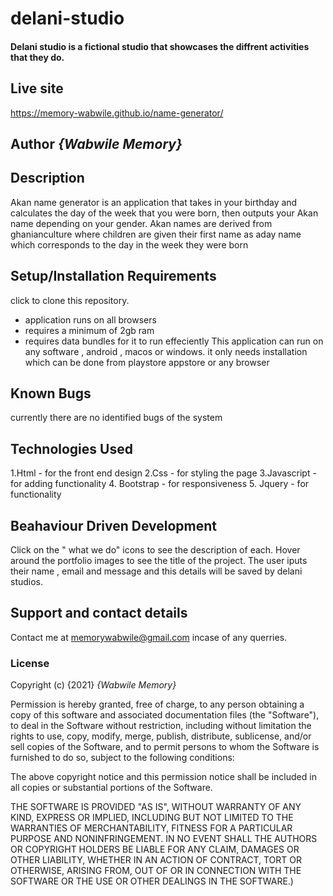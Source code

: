 # delani-studio
#### Delani studio is a fictional studio that showcases the diffrent activities that they do.
## Live site 
https://memory-wabwile.github.io/name-generator/
## Author *{Wabwile Memory}*
## Description
 Akan name generator is an application that takes in your birthday and calculates the day of the week that you were born, then outputs your Akan name depending on your gender. Akan names are derived from ghanianculture where children are given their first name as aday name which corresponds to the day in the week they were born 
## Setup/Installation Requirements
click to clone this repository.
* application runs on all browsers
* requires a minimum of 2gb ram
* requires data bundles for it to run effeciently
 This application can run on any software , android , macos or windows. it only needs installation which can be done from playstore appstore or any browser
## Known Bugs
currently there are no identified bugs of the system 
## Technologies Used
1.Html - for the front end design
2.Css - for styling the page
3.Javascript - for adding functionality
4. Bootstrap - for responsiveness
5. Jquery - for functionality
## Beahaviour Driven Development
Click on the " what we do" icons to see the description of each.
Hover around the portfolio images to see the title of the project.
The user iputs their name , email and message and this details will be saved by delani studios.
## Support and contact details
Contact me at memorywabwile@gmail.com incase of any querries.
### License
Copyright (c) {2021} *{Wabwile Memory}*

Permission is hereby granted, free of charge, to any person obtaining a copy
of this software and associated documentation files (the "Software"), to deal
in the Software without restriction, including without limitation the rights
to use, copy, modify, merge, publish, distribute, sublicense, and/or sell
copies of the Software, and to permit persons to whom the Software is
furnished to do so, subject to the following conditions:

The above copyright notice and this permission notice shall be included in all
copies or substantial portions of the Software.

THE SOFTWARE IS PROVIDED "AS IS", WITHOUT WARRANTY OF ANY KIND, EXPRESS OR
IMPLIED, INCLUDING BUT NOT LIMITED TO THE WARRANTIES OF MERCHANTABILITY,
FITNESS FOR A PARTICULAR PURPOSE AND NONINFRINGEMENT. IN NO EVENT SHALL THE
AUTHORS OR COPYRIGHT HOLDERS BE LIABLE FOR ANY CLAIM, DAMAGES OR OTHER
LIABILITY, WHETHER IN AN ACTION OF CONTRACT, TORT OR OTHERWISE, ARISING FROM,
OUT OF OR IN CONNECTION WITH THE SOFTWARE OR THE USE OR OTHER DEALINGS IN THE
SOFTWARE.)
